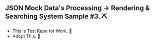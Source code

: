 ## JSON Mock Data's Processing → Rendering & Searching System Sample #3. ⛏  
- This is Test Repo for Work. 🍙  
- Adopt This. 💁‍
